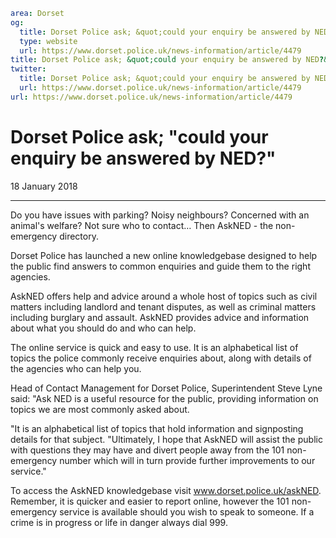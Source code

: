 ```yaml
area: Dorset
og:
  title: Dorset Police ask; &quot;could your enquiry be answered by NED?&quot;
  type: website
  url: https://www.dorset.police.uk/news-information/article/4479
title: Dorset Police ask; &quot;could your enquiry be answered by NED?&quot; |
twitter:
  title: Dorset Police ask; &quot;could your enquiry be answered by NED?&quot;
  url: https://www.dorset.police.uk/news-information/article/4479
url: https://www.dorset.police.uk/news-information/article/4479
```

# Dorset Police ask; "could your enquiry be answered by NED?"

18 January 2018

* * *

Do you have issues with parking? Noisy neighbours? Concerned with an animal's welfare? Not sure who to contact… Then AskNED - the non-emergency directory.

Dorset Police has launched a new online knowledgebase designed to help the public find answers to common enquiries and guide them to the right agencies.

AskNED offers help and advice around a whole host of topics such as civil matters including landlord and tenant disputes, as well as criminal matters including burglary and assault. AskNED provides advice and information about what you should do and who can help.

The online service is quick and easy to use. It is an alphabetical list of topics the police commonly receive enquiries about, along with details of the agencies who can help you.

Head of Contact Management for Dorset Police, Superintendent Steve Lyne said: "Ask NED is a useful resource for the public, providing information on topics we are most commonly asked about.

"It is an alphabetical list of topics that hold information and signposting details for that subject. "Ultimately, I hope that AskNED will assist the public with questions they may have and divert people away from the 101 non-emergency number which will in turn provide further improvements to our service."

To access the AskNED knowledgebase visit www.dorset.police.uk/askNED. Remember, it is quicker and easier to report online, however the 101 non-emergency service is available should you wish to speak to someone. If a crime is in progress or life in danger always dial 999.
